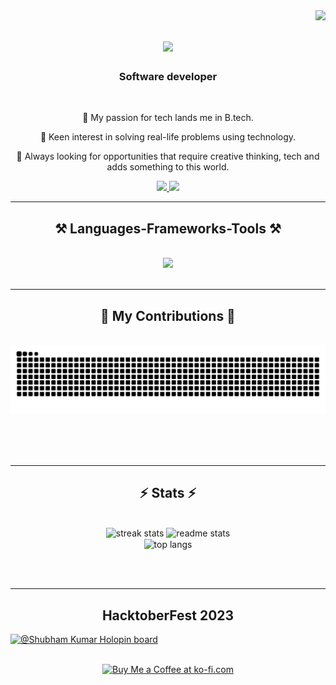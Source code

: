 <img align="right" src="https://visitor-badge.laobi.icu/badge?page_id=Shubham123498765.visitor-badge&left_color=red&right_color=green&left_text=Hello%20Visitors" />

<h1 align="center">
    <img src="https://readme-typing-svg.herokuapp.com/?font=Righteous&size=35&center=true&vCenter=true&width=500&height=70&duration=4000&lines=Hi+There!+👋;+I'm+Shubham+Kumar+!;" />
</h1>

<h3 align="center">Software developer </h3>

<br/>

<div align="center">
 
 🔭 My passion for tech lands me in B.tech.
 
 🌱 Keen interest in solving real-life problems using technology.

💬 Always looking for opportunities that require creative thinking, tech and adds something to this world.


 </div>
 
<div align="center"> 
  <a href="mailto:shubham2468sky@gmail.com">
    <img src="https://img.shields.io/badge/Gmail-333333?style=for-the-badge&logo=gmail&logoColor=red" />
  </a>
  <a href="https://www.linkedin.com/in/shubhamkumar-1" >
    <img src="https://img.shields.io/badge/LinkedIn-0077B5?style=for-the-badge&logo=linkedin&logoColor=white"  />
  </a>
 
</div>

 <hr/>
 
<h2 align="center">⚒️ Languages-Frameworks-Tools ⚒️</h2>
<br/>
<div align="center">
    <img src="https://skillicons.dev/icons?i=flutter,cpp,python,dart,materialui,html,vscode,git,github,c,MySQL" /><br>
</div>

<br/>
<hr/>

<div align="center">
  <h2>🐍 My Contributions 🐍</h2>
  <br>
  <img alt="snake eating my contributions" src="https://raw.githubusercontent.com/Shubham123498765/Shubham123498765/output/github-contribution-grid-snake.svg" />
  
  <br/><br/><br/>
</div>

<hr/>

<h2 align="center">⚡ Stats ⚡</h2>
<br>
<div align=center>
  <img width=390 src="https://streak-stats.demolab.com?user=shubham123498765&theme=blueberry-duo&count_private=true&theme=react&border_radius=10" alt="streak stats"/>
  <img width=390 src="https://github-readme-stats.vercel.app/api?username=Shubham123498765&count_private=true&show_icons=true&theme=react&rank_icon=github&border_radius=10" alt="readme stats" />
  <br/>
  <img width=325 align="center" src="https://github-readme-stats.vercel.app/api/top-langs/?username=Shubham123498765&hide=HTML&langs_count=8&layout=compact&theme=react&border_radius=10&size_weight=0.5&count_weight=0.5&exclude_repo=github-readme-stats" alt="top langs" />
</div>

<br/><br/>

<hr/>

<h2 align="center">HacktoberFest 2023 </h2>

[![@Shubham Kumar Holopin board](https://holopin.me/shubhamkr1)](https://holopin.io/@aadi03)


<br/>

<div align="center">
  <a href='https://ko-fi.com/T6T110L1MF' target='_blank'>
    <img height='64' style='border:0px;height:64px;' src='https://storage.ko-fi.com/cdn/kofi1.png?v=3' border='0' alt='Buy Me a Coffee at ko-fi.com' />
  </a>
</div>

<br/>

